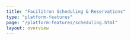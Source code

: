 ```yaml
---
title: "Facilitron Scheduling & Reservations"
type: "platform-features"
page: "/platform-features/scheduling.html"
layout: overview
---
```

